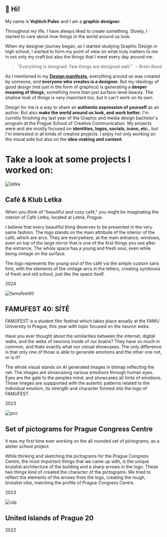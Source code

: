 ## 👋 Hi!

My name is **Vojtěch Pulec** and I am a **graphic designer.**


Throughout my life, I have always liked to create something. Slowly, I started to care about how things in the world around us look. 

When my designer journey began, as I started studying Graphic Design in high school, I started to form my point of view on what truly matters to me in not only my craft but also the things that I meet every day around me.

> “Everything is designed. Few things are designed well.” 
  – *Brian Reed*

As I mentioned in my **[Design manifesto](https://github.com/vojtechpulec/english-for-designers/blob/main/01-design-manifesto/index.md)**, everything around us was created by someone, and **everyone who creates is a designer.** But my ideology of good design (not just in the form of graphics) is generating a **deeper meaning of things,** something more than just surface-level beauty. The shallow look of things is very important too, but it can't work on its own.

Design for me is a way to share an **authentic expression of yourself** as an author. But also **make the world around us look, and work better.** I'm curretly finishing my last year of the Graphic and media design bachelor's program at the Prague School of Creative Communication. My projects were and are mostly focused on **identities, logos, socials, icons, etc.**, but I'm interested in all kinds of creative projects. I enjoy not only working on the visual side but also on the **idea-making and content.** 



# Take a look at some projects I worked on:


![letka](https://github.com/user-attachments/assets/ee8d5542-1bdd-4592-9042-027f16755456)
## Café & Klub Letka
When you think of "beautiful and cozy café," you might be imaginating the interior of Café Letka, located at Letná, Prague.

I believe that every beautiful thing deserves to be presented in the very same fashion. The logo stands on the main attribute of the interior of the café, which are arcs. They are everywhere, at the main entrance, windows, even on top of the large mirror that is one of the first things you see after the entrance. The whole space has a young and fresh soul, even while being vintage on the surface.

The logo represents the young soul of the café via the simple custom sans font, with the elements of the vintage arcs in the letters, creating symbiosis of fresh and old school, just like the space itself.

2024


![famufest40](https://github.com/user-attachments/assets/64866c90-e4df-4c4b-8962-7901f3373adf)
## FAMUFEST 40: SÍTĚ
FAMUFEST is a student film festival which takes place anually at the FAMU University in Prague, this year with topic focused on the neuron webs.

Have you ever thought about the similarities between the internet, digital webs, and the webs of neurons inside of our brains? They have so much in common, and thats exactly what our visiual showcases. The only difference is that only one of those is able to generate emotions and the other one not, or is it? 

The whole visual stands on AI generated images in bitmap reflecting the net. The images are showcasing various emotions through human eyes. Eyes are the gate to the peoples mind, and showcases all hints of emotions. Those images are suppported  with the autentic patterns related to the individual emotion, its strength and character formed into the logo of FAMUFEST.

2023


![pcc](https://github.com/user-attachments/assets/03b20480-51a5-4f7a-a72a-7129af80452f)
## Set of pictograms for Prague Congress Centre
It was my first time ever working on the all rounded set of pictograms, as a atelier school project.

While thinking and sketching the pictograms for the Prague Congress Centre, the most important things that we came up with, is the unique brutalist architecture of the building and a sharp arrows in the logo. These two things kind of created the character of the pictograms. We tried to reflect the elements of the arrows from the logo, creating the rough, brutalist vibe, matching the profile of Prague Congress Centre. 

2023

![uip](https://github.com/user-attachments/assets/f0fcf48e-a282-4725-ac02-e93c69bb3f5f)
## United Islands of Prague 20

2022
